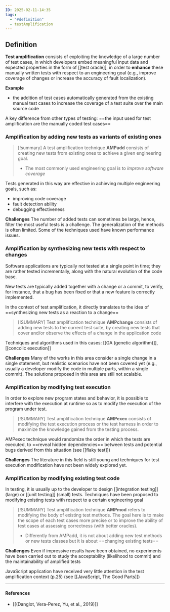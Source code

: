 ```yaml
---
ID: 2025-02-11-14:35
tags:
  - "#definition"
  - testAmplification
---
```

## Definition

**Test amplification** consists of exploiting the knowledge of a large number of test cases, in which developers embed meaningful input data and expected properties in the form of [[test oracle]], in order to **enhance** these manually written tests with respect to an engineering goal (e.g., improve coverage of changes or increase the accuracy of fault
localization).

**Example**
- the addition of test cases automatically generated from the existing manual test cases to increase the coverage of a test suite over the main source code

A key difference from other types of testing: ==the input used for test amplification are the manually coded test cases==

### Amplification by adding new tests as variants of existing ones

> [!summary]
> A test amplification technique **AMPadd** consists of creating new tests from existing ones to achieve a given engineering goal.
> - The most commonly used engineering goal is to *improve software coverage*

Tests generated in this way are effective in achieving multiple engineering goals, such as:
- improving code coverage
- fault detection ability
- debugging effectiveness

**Challenges**
The number of added tests can sometimes be large, hence, filter the most useful tests is a challenge. The generalization of the methods is often limited. Some of the techniques used have known performance issues.

### Amplification by synthesizing new tests with respect to changes

Software applications are typically not tested at a single point in time; they are rather tested incrementally, along with the natural evolution of the code base. 

New tests are typically added together with a change or a commit, to verify, for instance, that a bug has been fixed or that a new feature is correctly implemented.

In the context of test amplification, it directly translates to the idea of ==synthesizing new tests as a reaction to a change==

> [!SUMMARY]
> Test amplification technique **AMPchange** consists of adding new tests to the current test suite, by creating new tests that cover and/or observe the effects of a change in the application code

Techniques and algorithms used in this cases: [[GA (genetic algorithm)]], [[concolic execution]]

**Challenges**
Many of the works in this area consider a single change in a single statement, but realistic scenarios have not been covered yet (e.g., usually a developer modify the code in multiple parts, within a single commit).
The solutions proposed in this area are still not scalable.

### Amplification by modifying test execution

In order to explore new program states and behavior, it is possible to interfere with the execution at runtime so as to modify the execution of the program under test.

> [!SUMMARY]
> Test amplification technique **AMPexec** consists of modifying the test execution process or the test harness in order to maximize the knowledge gained from the testing process.

AMPexec technique would randomize the order in which the tests are executed, to ==reveal hidden dependencies== between tests and potential bugs derived from this situation (see [[flaky test]])

**Challenges**
The literature in this field is still young and techniques for test execution modification have not been widely explored yet.

### Amplification by modifying existing test code

In testing, it is usually up to the developer to design [[integration testing]] (large) or [[unit testing]] (small) tests. Techniques have been proposed to modifying existing tests with respect to a certain engineering goal

> [!SUMMARY]
> Test amplification technique **AMPmod** refers to modifying the body of existing test methods. The goal here is to make the scope of each test cases more precise or to improve the ability of test cases at assessing correctness (with better oracles).
> - Differently from AMPadd, it is not about adding new test methods or new tests classes but it is about ==changing existing tests==

**Challenges**
Even if impressive results have been obtained, no experiments have been carried out to study the acceptability (likelihood to commit) and the maintainability of amplified tests

JavaScript application have received very little attention in the test amplification context (p.25) (see [[JavaScript, The Good Parts]])

---
#### References
- [[(Danglot, Vera-Perez, Yu, et al., 2019)]]